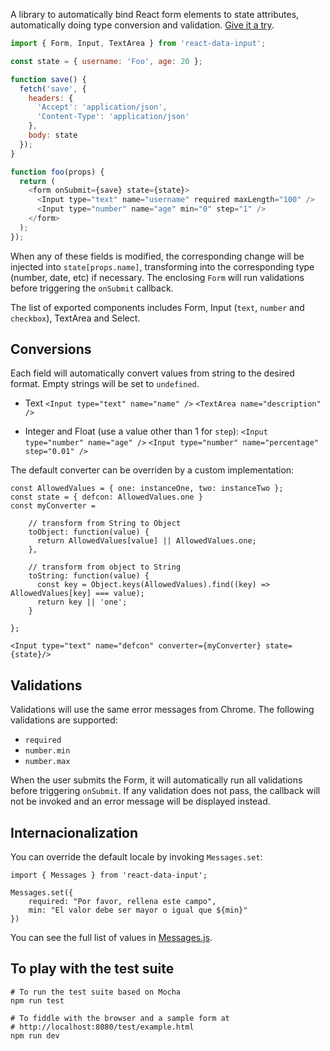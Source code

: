 A library to automatically bind React form elements to state attributes, automatically doing type conversion and validation. [Give it a try](https://icoloma.github.io/react-data-input/).

```JavaScript
import { Form, Input, TextArea } from 'react-data-input';

const state = { username: 'Foo', age: 20 };

function save() {
  fetch('save', {
    headers: {
      'Accept': 'application/json',
      'Content-Type': 'application/json'
    },
    body: state
  });
}

function foo(props) {
  return (
    <form onSubmit={save} state={state}>
      <Input type="text" name="username" required maxLength="100" />
      <Input type="number" name="age" min="0" step="1" />
    </form>
  );
});
```

When any of these fields is modified, the corresponding change will be injected into `state[props.name]`, transforming into the corresponding type (number, date, etc) if necessary. The enclosing `Form` will run validations before triggering the `onSubmit` callback.

The list of exported components includes Form, Input (`text`, `number` and `checkbox`), TextArea and Select.

## Conversions

Each field will automatically convert values from string to the desired format. Empty strings will be set to `undefined`.

* Text
`<Input type="text" name="name" />`
`<TextArea name="description" />`

* Integer and Float (use a value other than 1 for `step`): 
`<Input type="number" name="age" />`
`<Input type="number" name="percentage" step="0.01" />`

The default converter can be overriden by a custom implementation:

```
const AllowedValues = { one: instanceOne, two: instanceTwo };
const state = { defcon: AllowedValues.one }
const myConverter =

    // transform from String to Object
    toObject: function(value) {
      return AllowedValues[value] || AllowedValues.one;
    },  

    // transform from object to String
    toString: function(value) {
      const key = Object.keys(AllowedValues).find((key) => AllowedValues[key] === value);
      return key || 'one';
    }

};

<Input type="text" name="defcon" converter={myConverter} state={state}/>
```

## Validations

Validations will use the same error messages from Chrome. The following validations are supported:

* `required`
* `number.min`
* `number.max`

When the user submits the Form, it will automatically run all validations before triggering `onSubmit`. If any validation does not pass, the callback will not be invoked and an error message will be displayed instead.

## Internacionalization

You can override the default locale by invoking `Messages.set`:

```
import { Messages } from 'react-data-input';

Messages.set({
    required: "Por favor, rellena este campo",
    min: "El valor debe ser mayor o igual que ${min}"
})
```

You can see the full list of values in [Messages.js](https://github.com/icoloma/react-data-input/blob/master/lib/Messages.js).

## To play with the test suite

```
# To run the test suite based on Mocha
npm run test

# To fiddle with the browser and a sample form at
# http://localhost:8080/test/example.html
npm run dev
```

